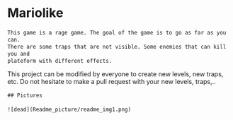 # Mariolike

	This game is a rage game. The goal of the game is to go as far as you can.
	There are some traps that are not visible. Some enemies that can kill you and
	plateform with different effects.
	
This project can be modified by everyone to create new levels, new traps, etc. 
Do not hesitate to make a pull request with your new levels, traps,..
	
	## Pictures
	
	![dead](Readme_picture/readme_img1.png)